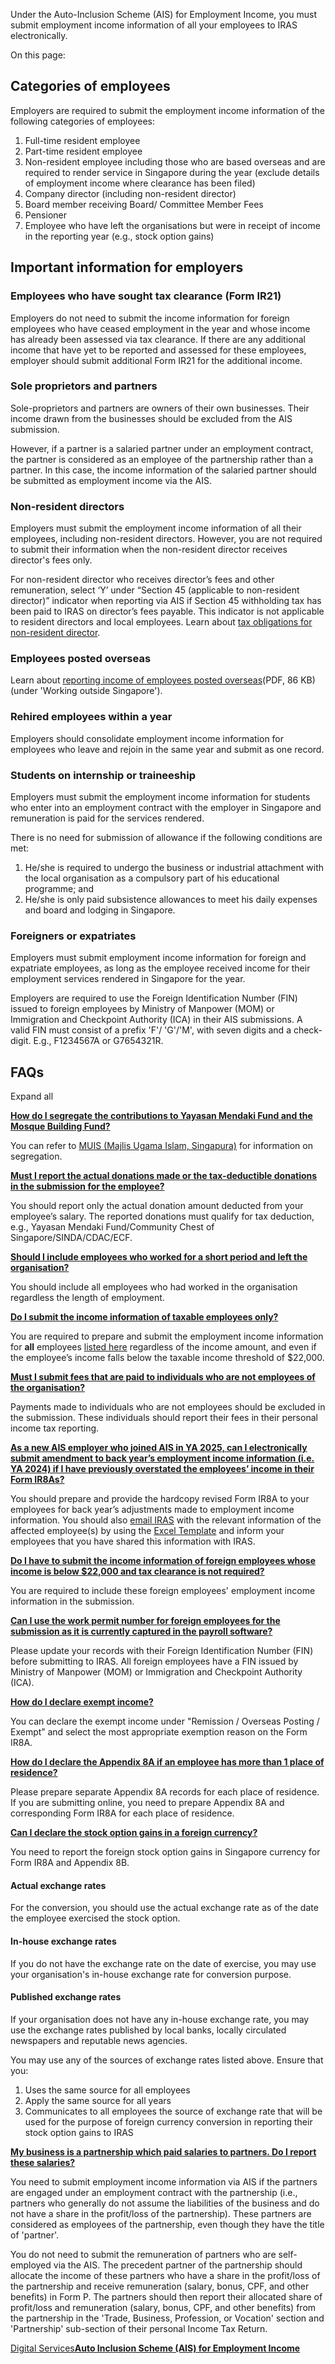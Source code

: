 Under the Auto-Inclusion Scheme (AIS) for Employment Income, you must submit employment income information of all your employees to IRAS electronically.

On this page:

## Categories of employees

Employers are required to submit the employment income information of the following categories of employees:

1. Full-time resident employee
2. Part-time resident employee
3. Non-resident employee including those who are based overseas and are required to render service in Singapore during the year (exclude details of employment income where clearance has been filed)
4. Company director (including non-resident director)
5. Board member receiving Board/ Committee Member Fees
6. Pensioner
7. Employee who have left the organisations but were in receipt of income in the reporting year (e.g., stock option gains)

## Important information for employers

### Employees who have sought tax clearance (Form IR21)

Employers do not need to submit the income information for foreign employees who have ceased employment in the year and whose income has already been assessed via tax clearance. If there are any additional income that have yet to be reported and assessed for these employees, employer should submit additional Form IR21 for the additional income.

### Sole proprietors and partners

Sole-proprietors and partners are owners of their own businesses. Their income drawn from the businesses should be excluded from the AIS submission.

However, if a partner is a salaried partner under an employment contract, the partner is considered as an employee of the partnership rather than a partner. In this case, the income information of the salaried partner should be submitted as employment income via the AIS.

### Non-resident directors

Employers must submit the employment income information of all their employees, including non-resident directors. However, you are not required to submit their information when the non-resident director receives director's fees only.

For non-resident director who receives director’s fees and other remuneration, select ‘Y’ under “Section 45 (applicable to non-resident director)” indicator when reporting via AIS if Section 45 withholding tax has been paid to IRAS on director’s fees payable. This indicator is not applicable to resident directors and local employees. Learn about [tax obligations for non-resident director](https://www.iras.gov.sg/taxes/withholding-tax/payments-to-non-resident-director/tax-obligations-for-non-resident-director).

### Employees posted overseas

Learn about [reporting income of employees posted overseas](https://www.iras.gov.sg/docs/default-source/individual-income-tax/employers/explanatory-notes-on-form-ir8a-and-appendix-8a.pdf?sfvrsn=4c402e59_6)(PDF, 86 KB) (under 'Working outside Singapore').

### Rehired employees within a year

Employers should consolidate employment income information for employees who leave and rejoin in the same year and submit as one record.

### Students on internship or traineeship

Employers must submit the employment income information for students who enter into an employment contract with the employer in Singapore and remuneration is paid for the services rendered.

There is no need for submission of allowance if the following conditions are met:

1. He/she is required to undergo the business or industrial attachment with the local organisation as a compulsory part of his educational programme; and
2. He/she
    is only paid subsistence allowances to meet his daily expenses and board and lodging in Singapore.

### Foreigners or expatriates

Employers must submit employment income information for foreign and expatriate employees, as long as the employee received income for their employment services rendered in Singapore for the year.

Employers are required to use the Foreign
Identification Number (FIN) issued to foreign employees by Ministry of Manpower (MOM) or Immigration and Checkpoint Authority (ICA) in their AIS submissions. A valid FIN must consist of a prefix 'F'/ 'G'/'M', with seven digits and a check-digit.
E.g., F1234567A or G7654321R.

## FAQs

Expand all

[**How do I segregate the contributions to Yayasan Mendaki Fund and the Mosque Building Fund?**](https://www.iras.gov.sg/taxes/individual-income-tax/employers/auto-inclusion-scheme-(ais)-for-employment-income/employees-to-be-included-in-ais-submission#how-do-i-segregate-the-contributions-to-yayasan-mendaki-fund-and-the-mosque-building-fund-)

You can refer to [MUIS (Majlis Ugama Islam, Singapura)](https://www.muis.gov.sg/ "http://www.mbmf.sg/") for information on segregation.

[**Must I report the actual donations made or the tax-deductible donations in the submission for the employee?**](https://www.iras.gov.sg/taxes/individual-income-tax/employers/auto-inclusion-scheme-(ais)-for-employment-income/employees-to-be-included-in-ais-submission#must-i-report-the-actual-donations-made-or-the-tax-deductible-donations-in-the-submission-for-the-employee-)

You should report only the actual donation amount deducted from your employee’s salary. The reported donations must qualify for tax deduction, e.g., Yayasan Mendaki Fund/Community Chest of Singapore/SINDA/CDAC/ECF.

[**Should I include employees who worked for a short period and left the organisation?**](https://www.iras.gov.sg/taxes/individual-income-tax/employers/auto-inclusion-scheme-(ais)-for-employment-income/employees-to-be-included-in-ais-submission#should-i-include-employees-who-worked-for-a-short-period-and-left-the-organisation-)

You should include all employees who had worked in the organisation regardless the length of employment.

[**Do I submit the income information of taxable employees only?**](https://www.iras.gov.sg/taxes/individual-income-tax/employers/auto-inclusion-scheme-(ais)-for-employment-income/employees-to-be-included-in-ais-submission#do-i-submit-the-income-information-of-taxable-employees-only-)

You are required to prepare and submit the employment income information for **all** employees [listed here](https://www.iras.gov.sg/taxes/individual-income-tax/employers/auto-inclusion-scheme-(ais)-for-employment-income/employees-to-be-included-in-ais-submission#title1) regardless of the income amount, and even if the employee’s income falls below the taxable income threshold of $22,000.

[**Must I submit fees that are paid to individuals who are not employees of the organisation?**](https://www.iras.gov.sg/taxes/individual-income-tax/employers/auto-inclusion-scheme-(ais)-for-employment-income/employees-to-be-included-in-ais-submission#must-i-submit-fees-that-are-paid-to-individuals-who-are-not-employees-of-the-organisation-)

Payments made to individuals who are not employees should be excluded in the submission. These individuals should report their fees in their personal income tax reporting.


[**As a new AIS employer who joined AIS in YA 2025, can I electronically submit amendment to back year’s employment income information (i.e. YA 2024) if I have previously overstated the employees’ income in their Form IR8As?**](https://www.iras.gov.sg/taxes/individual-income-tax/employers/auto-inclusion-scheme-(ais)-for-employment-income/employees-to-be-included-in-ais-submission#as-a-new-ais-employer-who-joined-ais-in-ya-2025--can-i-electronically-submit-amendment-to-back-year-s-employment-income-information--i-e--ya-2024--if-i-have-previously-overstated-the-employees--income-in-their-form-ir8as-)

You should prepare and provide the hardcopy revised Form IR8A to your employees for back year’s adjustments made to employment income information. You should also [email IRAS](https://www.iras.gov.sg/contact-us/individual-income-tax#title4) with the relevant information of the affected employee(s) by using the [Excel Template](https://www.iras.gov.sg/media/docs/default-source/uploadedfiles/xlsx/ir8a-template-for-omission-of-income-for-ais.xlsx) and inform your employees that you have shared this information with IRAS.

[**Do I have to submit the income information of foreign employees whose income is below $22,000 and tax clearance is not required?**](https://www.iras.gov.sg/taxes/individual-income-tax/employers/auto-inclusion-scheme-(ais)-for-employment-income/employees-to-be-included-in-ais-submission#do-i-have-to-submit-the-income-information-of-foreign-employees-whose-income-is-below--22-000-and-tax-clearance-is-not-required-)

You are required to include these foreign employees' employment income information in the submission.

[**Can I use the work permit number for foreign employees for the submission as it is currently captured in the payroll software?**](https://www.iras.gov.sg/taxes/individual-income-tax/employers/auto-inclusion-scheme-(ais)-for-employment-income/employees-to-be-included-in-ais-submission#can-i-use-the-work-permit-number-for-foreign-employees-for-the-submission-as-it-is-currently-captured-in-the-payroll-software-)

Please update your records with their Foreign Identification Number (FIN) before submitting to IRAS. All foreign employees have a FIN issued by Ministry of Manpower (MOM) or Immigration and Checkpoint Authority (ICA).

[**How do I declare exempt income?**](https://www.iras.gov.sg/taxes/individual-income-tax/employers/auto-inclusion-scheme-(ais)-for-employment-income/employees-to-be-included-in-ais-submission#how-do-i-declare-exempt-income-)

You can declare the exempt income under "Remission / Overseas Posting / Exempt” and select the most appropriate exemption reason on the Form IR8A.

[**How do I declare the Appendix 8A if an employee has more than 1 place of residence?**](https://www.iras.gov.sg/taxes/individual-income-tax/employers/auto-inclusion-scheme-(ais)-for-employment-income/employees-to-be-included-in-ais-submission#how-do-i-declare-the-appendix-8a-if-an-employee-has-more-than-1-place-of-residence-)

Please prepare separate Appendix 8A records for each place of residence. If you are submitting online, you need to prepare Appendix 8A and corresponding Form IR8A for each place of residence.


[**Can I declare the stock option gains in a foreign currency?**](https://www.iras.gov.sg/taxes/individual-income-tax/employers/auto-inclusion-scheme-(ais)-for-employment-income/employees-to-be-included-in-ais-submission#can-i-declare-the-stock-option-gains-in-a-foreign-currency-)

You need to report the foreign stock option gains in Singapore currency for Form IR8A and Appendix 8B.

#### **Actual exchange rates**

For the conversion, you should use the actual exchange rate as of the date the employee exercised the stock option.

#### **In-house exchange rates**

If you do not have the exchange rate on the date of exercise, you may use your organisation's in-house exchange rate for conversion purpose.

#### **Published exchange rates**

If your organisation does not have any in-house exchange rate, you may use the exchange rates published by local banks, locally circulated newspapers and reputable news agencies.

You may use any of the sources of exchange rates listed above. Ensure that you:

1. Uses the same source for all employees
2. Apply the same source for all years
3. Communicates to all employees the source of exchange rate that will be used for the purpose of foreign currency conversion in reporting their stock option gains to IRAS

[**My business is a partnership which paid salaries to partners. Do I report these salaries?**](https://www.iras.gov.sg/taxes/individual-income-tax/employers/auto-inclusion-scheme-(ais)-for-employment-income/employees-to-be-included-in-ais-submission#my-business-is-a-partnership-which-paid-salaries-to-partners--do-i-report-these-salaries-)

You need to submit employment income information via AIS if the partners are engaged under an employment contract with the partnership (i.e., partners who generally do not assume the liabilities of the business and do not have a share in the profit/loss of the partnership). These partners are considered as employees of the partnership, even though they have the title of 'partner'.

You do not need to submit the remuneration of partners who are self-employed via the AIS. The precedent partner of the partnership should allocate the income of these partners who have a share in the profit/loss of the partnership and receive remuneration (salary, bonus, CPF, and other benefits) in Form P. The partners should then report their allocated share of profit/loss and remuneration (salary, bonus, CPF, and other benefits) from the partnership in the 'Trade, Business, Profession, or Vocation' section and 'Partnership' sub-section of their personal Income Tax Return.


[Digital Services**Auto Inclusion Scheme (AIS) for Employment Income**](https://www.iras.gov.sg/taxes/individual-income-tax/employers/auto-inclusion-scheme-(ais)-for-employment-income)